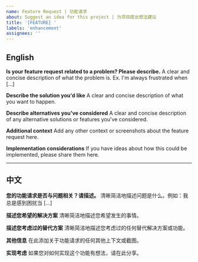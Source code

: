 ```yaml
---
name: Feature Request | 功能请求
about: Suggest an idea for this project | 为项目提出想法建议
title: '[FEATURE] '
labels: 'enhancement'
assignees: ''
---
```


## English

**Is your feature request related to a problem? Please describe.**
A clear and concise description of what the problem is. Ex. I'm always frustrated when [...]

**Describe the solution you'd like**
A clear and concise description of what you want to happen.

**Describe alternatives you've considered**
A clear and concise description of any alternative solutions or features you've considered.

**Additional context**
Add any other context or screenshots about the feature request here.

**Implementation considerations**
If you have ideas about how this could be implemented, please share them here.

---

## 中文

**您的功能请求是否与问题相关？请描述。**
清晰简洁地描述问题是什么。例如：我总是感到困扰当 [...]

**描述您希望的解决方案**
清晰简洁地描述您希望发生的事情。

**描述您考虑过的替代方案**
清晰简洁地描述您考虑过的任何替代解决方案或功能。

**其他信息**
在此添加关于功能请求的任何其他上下文或截图。

**实现考虑**
如果您对如何实现这个功能有想法，请在此分享。 